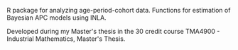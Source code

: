 R package for analyzing age-period-cohort data. 
Functions for estimation of Bayesian APC models using INLA. 

Developed during my Master's thesis in the 30 credit course TMA4900 - Industrial Mathematics, Master's Thesis.
